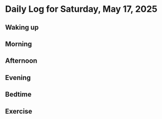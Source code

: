 # Daily Log for Saturday, May 17, 2025

## Waking up

## Morning

## Afternoon

## Evening

## Bedtime

## Exercise
